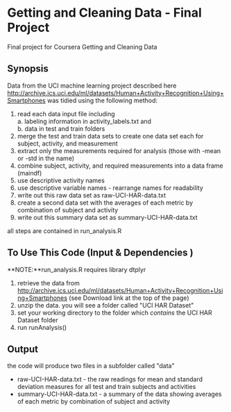 # Getting and Cleaning Data - Final Project
Final project for Coursera Getting and Cleaning Data

## Synopsis
Data from the UCI machine learning project described here http://archive.ics.uci.edu/ml/datasets/Human+Activity+Recognition+Using+Smartphones was tidied using the following method:

1. read each data input file including  
  a. labeling information in activity_labels.txt and  
  b. data in test and train folders
2. merge the test and train data sets to create one data set each for subject, activity, and measurement
3. extract only the measurements required for analysis (those with -mean or -std in the name)
4. combine subject, activity, and required measurements into a data frame (maindf)
5. use descriptive activity names
6. use descriptive variable names - rearrange names for readability
7. write out this raw data set as raw-UCI-HAR-data.txt
8. create a second data set with the averages of each metric by combination of subject and activity
9. write out this summary data set as summary-UCI-HAR-data.txt

all steps are contained in run_analysis.R

## To Use This Code (Input & Dependencies )
**NOTE:**run_analysis.R requires library dtplyr 

1. retrieve the data from http://archive.ics.uci.edu/ml/datasets/Human+Activity+Recognition+Using+Smartphones (see Download link at the top of the page)
2. unzip the data. you will see a folder called "UCI HAR Dataset"
3. set your working directory to the folder which _contains_ the UCI HAR Dataset folder
4. run runAnalysis()

## Output
the code will produce two files in a subfolder called "data"
* raw-UCI-HAR-data.txt - the raw readings for mean and standard deviation measures for all test and train subjects and activities
* summary-UCI-HAR-data.txt - a summary of the data showing averages of each metric by combination of subject and activity
